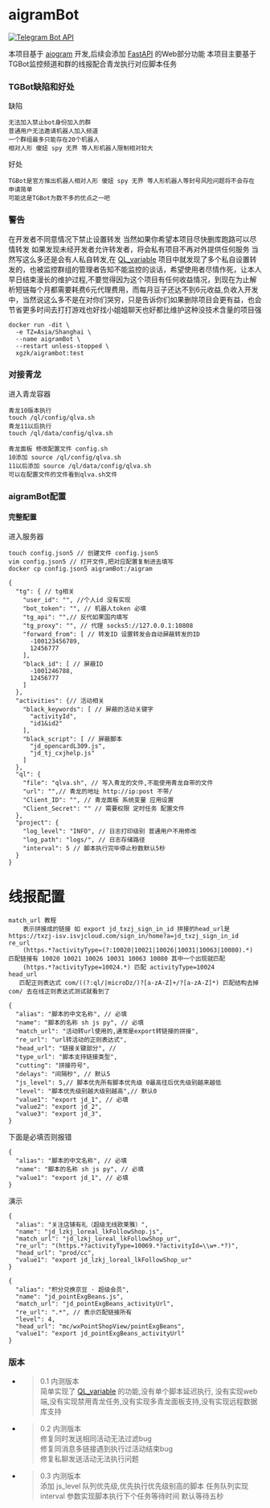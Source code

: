 # aigramBot
[![Telegram Bot API](https://img.shields.io/badge/dynamic/json?color=blue&logo=telegram&label=Telegram%20Bot%20API&query=%24.api.version&url=https%3A%2F%2Fraw.githubusercontent.com%2Faiogram%2Faiogram%2Fdev-3.x%2F.butcher%2Fschema%2Fschema.json&style=flat-square)](https://core.telegram.org/bots/api)

本项目基于 [aiogram](https://docs.aiogram.dev/en/dev-3.x/contributing.html) 开发,后续会添加 [FastAPI](https://fastapi.tiangolo.com/) 的Web部分功能
本项目主要基于TGBot监控频道和群的线报配合青龙执行对应脚本任务

### TGBot缺陷和好处
缺陷
```text
无法加入禁止bot身份加入的群
普通用户无法邀请机器人加入频道
一个群组最多只能存在20个机器人
相对人形 傻妞 spy 无界 等人形机器人限制相对较大
```
好处
```text
TGBot是官方推出机器人相对人形 傻妞 spy 无界 等人形机器人等封号风险问题将不会存在
申请简单
可能这是TGBot为数不多的优点之一吧
```
### 警告
在开发者不同意情况下禁止设置转发
当然如果你希望本项目尽快删库跑路可以尽情转发
如果发现未经开发者允许转发者，将会私有项目不再对外提供任何服务
当然写这么多还是会有人私自转发,在 [QL_variable](https://github.com/XgzK/QL_variable) 项目中就发现了多个私自设置转发的，也被监控群组的管理者告知不能监控的谈话，希望使用者尽情作死，让本人早日结束漫长的维护过程,不要觉得因为这个项目有任何收益情况，到现在为止解析短链每个月都需要耗费6元代理费用，而每月豆子还达不到6元收益,负收入开发中，当然说这么多不是在对你们哭穷，只是告诉你们如果删除项目会更有益，也会节省更多时间去打打游戏也好找小姐姐聊天也好都比维护这种没技术含量的项目强
```shell
docker run -dit \
  -e TZ=Asia/Shanghai \
  --name aigramBot \
  --restart unless-stopped \
  xgzk/aigrambot:test
```

### 对接青龙
进入青龙容器
```text
青龙10版本执行
touch /ql/config/qlva.sh
青龙11以后执行
touch /ql/data/config/qlva.sh

青龙面板 修改配置文件 config.sh
10添加 source /ql/config/qlva.sh
11以后添加 source /ql/data/config/qlva.sh
可以在配置文件的文件看到qlva.sh文件
```
### aigramBot配置
#### 完整配置
进入服务器
```shell
touch config.json5 // 创建文件 config.json5
vim config.json5 // 打开文件,把对应配置复制进去填写
docker cp config.json5 aigramBot:/aigram
```
```json5
{
  "tg": { // tg相关
    "user_id": "", //个人id 没有实现
    "bot_token": "", // 机器人token 必填
    "tg_api": "",// 反代如果国内填写
    "tg_proxy": "", // 代理 socks5://127.0.0.1:10808
    "forward_from": [ // 转发ID 设置转发会自动屏蔽转发的ID
      -100123456789,
      12456777
    ],
    "black_id": [ // 屏蔽ID
      -1001246788,
      12456777
    ]
  },
  "activities": {// 活动相关
    "black_keywords": [ // 屏蔽的活动关键字
      "activityId",
      "id1&id2"
    ],
    "black_script": [ // 屏蔽脚本
      "jd_opencardL309.js",
      "jd_tj_cxjhelp.js"
    ]
  },
  "ql": {
    "file": "qlva.sh", // 写入青龙的文件,不能使用青龙自带的文件
    "url": "",// 青龙的地址 http://ip:post 不带/
    "Client_ID": "", // 青龙面板 系统变量 应用设置 
    "Client_Secret": "" // 需要权限 定时任务 配置文件
  },
  "project": {
    "log_level": "INFO", // 日志打印级别 普通用户不用修改
    "log_path": "logs/", // 日志存储路径
    "interval": 5 // 脚本执行完毕停止秒数默认5秒
  }
}
```

# 线报配置
```text
match_url 教程
    表示拼接成的链接 如 export jd_txzj_sign_in_id 拼接的head_url是 https://txzj-isv.isvjcloud.com/sign_in/home?a=jd_txzj_sign_in_id
re_url 
    (https.*?activityType=(?:10020|10021|10026|10031|10063|10080).*) 匹配链接有 10020 10021 10026 10031 10063 10080 其中一个出现就匹配 
    (https.*?activityType=10024.*) 匹配 activityType=10024
head_url 
   匹配正则表达式 com/((?:ql/|microDz/)?[a-zA-Z]+/?[a-zA-Z]*) 匹配结构去掉com/ 去在线正则表达式测试就看到了
```
```json5
{
  "alias": "脚本的中文名称", // 必填
  "name": "脚本的名称 sh js py", // 必填
  "match_url": "活动转url使用的,通常是export转链接的拼接",
  "re_url": "url转活动的正则表达式",
  "head_url": "链接关键部分", // 
  "type_url": "脚本支持链接类型",
  "cutting": "拼接符号",
  "delays": "间隔秒", // 默认5
  "js_level": 5,// 脚本优先所有脚本优先级 0最高往后优先级别越来越低
  "level": "脚本优先级别越大级别越高",// 默认0
  "value1": "export jd_1", // 必填
  "value2": "export jd_2",
  "value3": "export jd_3",
}
```
下面是必填否则报错
```json5
{
  "alias": "脚本的中文名称", // 必填
  "name": "脚本的名称 sh js py", // 必填
  "value1": "export jd_1", // 必填
}
```
演示
```json5
{
  "alias": "关注店铺有礼（超级无线欧莱雅）",
  "name": "jd_lzkj_loreal_lkFollowShop.js",
  "match_url": "jd_lzkj_loreal_lkFollowShop_ur",
  "re_url": "(https.*?activityType=10069.*?activityId=\\w+.*?)",
  "head_url": "prod/cc",
  "value1": "export jd_lzkj_loreal_lkFollowShop_ur"
}
```
```json5
{
  "alias": "积分兑换京豆 · 超级会员",
  "name": "jd_pointExgBeans.js",
  "match_url": "jd_pointExgBeans_activityUrl",
  "re_url": ".*", // 表示匹配链接所有
  "level": 4,
  "head_url": "mc/wxPointShopView/pointExgBeans", 
  "value1": "export jd_pointExgBeans_activityUrl"
}
```
### 版本
- > 0.1 内测版本  
  > 简单实现了 [QL_variable](https://github.com/XgzK/QL_variable) 的功能,没有单个脚本延迟执行, 没有实现web端,没有实现禁用青龙任务,没有实现多青龙面板支持,没有实现远程数据库支持
- > 0.2 内测版本  
  > 修复同时发送相同活动无法过滤bug  
  > 修复同消息多链接遇到执行过活动结束bug  
  > 修复私聊发送活动无法执行问题 
- > 0.3 内测版本  
  > 添加 js_level 队列优先级,优先执行优先级别高的脚本
  > 任务队列实现  
  > interval 参数实现脚本执行下个任务等待时间 默认等待五秒